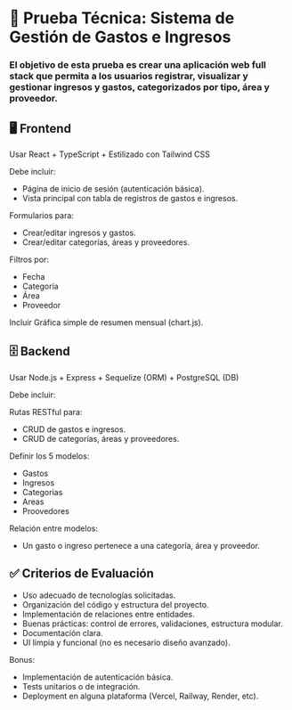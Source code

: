# 🧪 Prueba Técnica: Sistema de Gestión de Gastos e Ingresos

### El objetivo de esta prueba es crear una aplicación web full stack que permita a los usuarios registrar, visualizar y gestionar ingresos y gastos, categorizados por tipo, área y proveedor.

## 🖥️ Frontend
Usar React + TypeScript + Estilizado con Tailwind CSS

Debe incluir:

- Página de inicio de sesión (autenticación básica).
- Vista principal con tabla de registros de gastos e ingresos.

Formularios para:

- Crear/editar ingresos y gastos.
- Crear/editar categorías, áreas y proveedores.

Filtros por:

- Fecha
- Categoría
- Área
- Proveedor

Incluir Gráfica simple de resumen mensual (chart.js).

## 🗄️ Backend
Usar Node.js + Express + Sequelize (ORM) + PostgreSQL (DB)

Debe incluir:

Rutas RESTful para:

- CRUD de gastos e ingresos.
- CRUD de categorías, áreas y proveedores.

Definir los 5 modelos:

- Gastos
- Ingresos
- Categorias
- Areas
- Proovedores

Relación entre modelos:

- Un gasto o ingreso pertenece a una categoría, área y proveedor.

## ✅ Criterios de Evaluación

- Uso adecuado de tecnologías solicitadas.
- Organización del código y estructura del proyecto.
- Implementación de relaciones entre entidades.
- Buenas prácticas: control de errores, validaciones, estructura modular.
- Documentación clara.
- UI limpia y funcional (no es necesario diseño avanzado).

Bonus:

- Implementación de autenticación básica.
- Tests unitarios o de integración.
- Deployment en alguna plataforma (Vercel, Railway, Render, etc).
